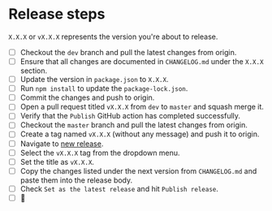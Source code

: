 # Release steps

`X.X.X` or `vX.X.X` represents the version you're about to release.

- [ ] Checkout the `dev` branch and pull the latest changes from origin.
- [ ] Ensure that all changes are documented in `CHANGELOG.md` under the `X.X.X` section.
- [ ] Update the version in `package.json` to `X.X.X`.
- [ ] Run `npm install` to update the `package-lock.json`.
- [ ] Commit the changes and push to origin.
- [ ] Open a pull request titled `vX.X.X` from `dev` to `master` and squash merge it.
- [ ] Verify that the `Publish` GitHub action has completed successfully.
- [ ] Checkout the `master` branch and pull the latest changes from origin.
- [ ] Create a tag named `vX.X.X` (without any message) and push it to origin.
- [ ] Navigate to [new release](https://github.com/EcksDy/vscode-env-switcher/releases/new).
- [ ] Select the `vX.X.X` tag from the dropdown menu.
- [ ] Set the title as `vX.X.X`.
- [ ] Copy the changes listed under the next version from `CHANGELOG.md` and paste them into the release body.
- [ ] Check `Set as the latest release` and hit `Publish release`.
- [ ] 🎉
